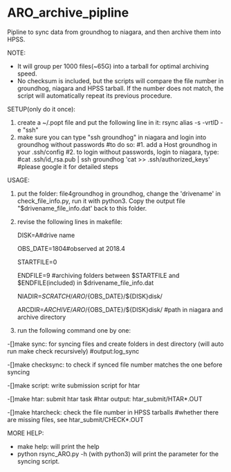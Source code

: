 # ARO_archive_pipline
Pipline to sync data from groundhog to niagara, and then archive them into HPSS.

NOTE:
* It will group per 1000 files(~65G) into a tarball for optimal archiving speed. 
* No checksum is included, but the scripts will compare the file number in groundhog, niagara and HPSS tarball. If the number does not match, the script will automatically repeat its previous procedure.

SETUP(only do it once):
1. create a ~/.popt file and put the following line in it:
rsync alias -s -vrtlD -e "ssh"    
2. make sure you can type "ssh groundhog" in niagara and login into groundhog without passwords
#to do so:
#1. add a Host groundhog in your .ssh/config 
#2. to login without passwords, login to niagara, type: 
#cat .ssh/id_rsa.pub | ssh groundhog 'cat >> .ssh/authorized_keys'
#please google it for detailed steps

USAGE:
1. put the folder: file4groundhog in groundhog, change the 'drivename' in check_file_info.py, run it with python3. 
   Copy the output file "$drivename_file_info.dat' back to this folder.
2. revise the following lines in makefile:

   DISK=A#drive name

   OBS_DATE=1804#observed at 2018.4

   STARTFILE=0

   ENDFILE=9
#archiving folders between $STARTFILE and $ENDFILE(included) in $drivename_file_info.dat

   NIADIR=${SCRATCH}/ARO/${OBS_DATE}/${DISK}disk/

   ARCDIR=${ARCHIVE}/ARO/${OBS_DATE}/${DISK}disk/
#path in niagara and archive directory

3. run the following command one by one:

-[]make sync: for syncing files and create folders in dest directory (will auto run make check recursively)
#output:log_sync

-[]make checksync: to check if synced file number matches the one before syncing

-[]make script: write submission script for htar

-[]make htar: submit htar task
#htar output: htar_submit/HTAR*.OUT

-[]make htarcheck: check the file number in HPSS tarballs
#whether there are missing files, see htar_submit/CHECK*.OUT

MORE HELP:
* make help: will print the help 
* python rsync_ARO.py -h (with python3) will print the parameter for the syncing script.
